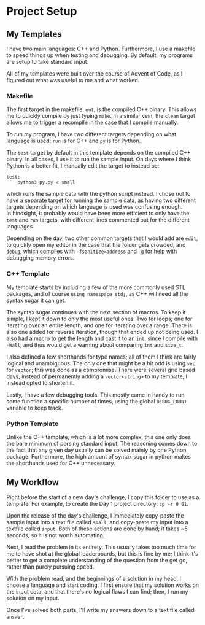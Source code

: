 # Project Setup

## My Templates

I have two main languages: C++ and Python. Furthermore, I use a makefile to speed
things up when testing and debugging. By default, my programs are setup to take
standard input.

All of my templates were built over the course of Advent of Code, as I figured
out what was useful to me and what worked.

### Makefile

The first target in the makefile, `out`, is the compiled C++ binary. This
allows me to quickly compile by just typing `make`. In a similar vein, the
`clean` target allows me to trigger a recompile in the case that I compile
manually.

To run my program, I have two different targets depending on what language is used:
`run` is for C++ and `py` is for Python.

The `test` target by default in this template depends on the compiled C++ binary.
In all cases, I use it to run the sample input. On days where I think Python is
a better fit, I manually edit the target to instead be:

    test:
        python3 py.py < small

which runs the sample data with the python script instead. I chose not to have a
separate target for running the sample data, as having two different targets
depending on which language is used was confusing enough.  
In hindsight, it probably would have been more efficient to only have the `test`
and `run` targets, with different lines commented out for the different languages.

Depending on the day, two other common targets that I would add are `edit`, to quickly
open my editor in the case that the folder gets crowded, and `debug`, which compiles
with `-fsanitize=address` and `-g` for help with debugging memory errors.

### C++ Template

My template starts by including a few of the more commonly used STL packages, and
of course `using namespace std;`, as C++ will need all the syntax sugar it can get.

The syntax sugar continues with the next section of macros. To keep it simple, I
kept it down to only the most useful ones. Two for loops; one for iterating over
an entire length, and one for iterating over a range. There is also one added for
reverse iteration, though that ended up not being used. I also had a macro to get
the length and cast it to an `int`, since I compile with `-Wall`, and thus would
get a warning about comparing `int` and `size_t`.

I also defined a few shorthands for type names; all of them I think are fairly logical
and unambiguous. The only one that might be a bit odd is using `vec` for `vector`;
this was done as a compromise. There were several grid based days; instead of
permanently adding a `vector<string>` to my template, I instead opted to shorten
it.

Lastly, I have a few debugging tools. This mostly came in handy to run some function
a specific number of times, using the global `DEBUG_COUNT` variable to keep track.

### Python Template

Unlike the C++ template, which is a lot more complex, this one only does the bare
minimum of parsing standard input. The reasoning comes down to the fact that any
given day usually can be solved mainly by one Python package. Furthermore, the high
amount of syntax sugar in python makes the shorthands used for C++ unnecessary.

## My Workflow

Right before the start of a new day's challenge, I copy this folder to use as a
template. For example, to create the Day 1 project directory: `cp -r 0 01`.

Upon the release of the day's challenge, I immediately copy-paste the sample
input into a text file called `small`, and copy-paste my input into a textfile
called `input`. Both of these actions are done by hand; it takes ~5 seconds, so
it is not worth automating.  

Next, I read the problem in its entirety. This usually takes too much time for
me to have shot at the global leaderboards, but this is fine by me; I think it's
better to get a complete understanding of the question from the get go, rather than
purely pursuing speed.

With the problem read, and the beginnings of a solution in my head, I choose a
language and start coding. I first ensure that my solution works on the input data,
and that there's no logical flaws I can find; then, I run my solution on my input.

Once I've solved both parts, I'll write my answers down to a text file called `answer`.

